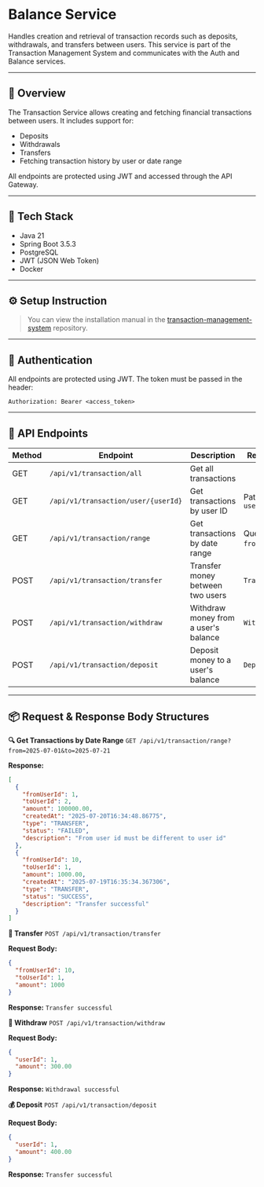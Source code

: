 # Balance Service

Handles creation and retrieval of transaction records such as deposits, withdrawals, and transfers between users. This service is part of the Transaction Management System and communicates with the Auth and Balance services.

---

## 📜 Overview

The Transaction Service allows creating and fetching financial transactions between users. It includes support for:
* Deposits
* Withdrawals
* Transfers
* Fetching transaction history by user or date range

All endpoints are protected using JWT and accessed through the API Gateway.

---

## 🚀 Tech Stack

- Java 21
- Spring Boot 3.5.3
- PostgreSQL
- JWT (JSON Web Token)
- Docker

---

## ⚙️ Setup Instruction
> You can view the installation manual in the [transaction-management-system](https://github.com/Asadjon/transaction-management-system/blob/master/README.md) repository.

---

## 🔐 Authentication

All endpoints are protected using JWT. The token must be passed in the header:
```http
Authorization: Bearer <access_token>
```

---

## 🔁 API Endpoints

| Method | Endpoint                            | Description                          | Request Body              |
|--------|-------------------------------------|--------------------------------------|---------------------------|
| GET    | `/api/v1/transaction/all`           | Get all transactions                 |                           |
| GET    | `/api/v1/transaction/user/{userId}` | Get transactions by user ID          | Path variable: `userId`   |
| GET    | `/api/v1/transaction/range`         | Get transactions by date range       | Query params: `from`,`to` |
| POST   | `/api/v1/transaction/transfer`      | Transfer money between two users     | `TransferRequest`         |
| POST   | `/api/v1/transaction/withdraw`      | Withdraw money from a user's balance | `WithdrawRequest`         |
| POST   | `/api/v1/transaction/deposit`       | Deposit money to a user's balance    | `DepositRequest`          |


---

## 📦 Request & Response Body Structures

**🔍 Get Transactions by Date Range** `GET /api/v1/transaction/range?from=2025-07-01&to=2025-07-21`

**Response:**
```json
[
  {
    "fromUserId": 1,
    "toUserId": 2,
    "amount": 100000.00,
    "createdAt": "2025-07-20T16:34:48.86775",
    "type": "TRANSFER",
    "status": "FAILED",
    "description": "From user id must be different to user id"
  },
  {
    "fromUserId": 10,
    "toUserId": 1,
    "amount": 1000.00,
    "createdAt": "2025-07-19T16:35:34.367306",
    "type": "TRANSFER",
    "status": "SUCCESS",
    "description": "Transfer successful"
  }
]
```

**🔁 Transfer** `POST /api/v1/transaction/transfer`

**Request Body:**
```json
{
  "fromUserId": 10,
  "toUserId": 1,
  "amount": 1000
}
```
**Response:** `Transfer successful`

**💸 Withdraw** `POST /api/v1/transaction/withdraw`

**Request Body:**
```json
{
  "userId": 1,
  "amount": 300.00
}
```
**Response:** `Withdrawal successful`

**💰 Deposit** `POST /api/v1/transaction/deposit`

**Request Body:**
```json
{
  "userId": 1,
  "amount": 400.00
}
```
**Response:** `Transfer successful`